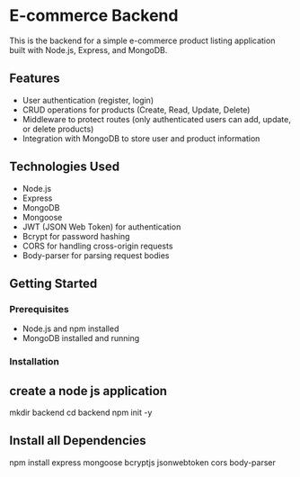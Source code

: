 # E-commerce Backend

This is the backend for a simple e-commerce product listing application built with Node.js, Express, and MongoDB.

## Features

- User authentication (register, login)
- CRUD operations for products (Create, Read, Update, Delete)
- Middleware to protect routes (only authenticated users can add, update, or delete products)
- Integration with MongoDB to store user and product information

## Technologies Used

- Node.js
- Express
- MongoDB
- Mongoose
- JWT (JSON Web Token) for authentication
- Bcrypt for password hashing
- CORS for handling cross-origin requests
- Body-parser for parsing request bodies

## Getting Started

### Prerequisites

- Node.js and npm installed
- MongoDB installed and running

### Installation

## create a node js application

mkdir backend
cd backend
npm init -y

## Install all  Dependencies
npm install express mongoose bcryptjs jsonwebtoken cors body-parser


